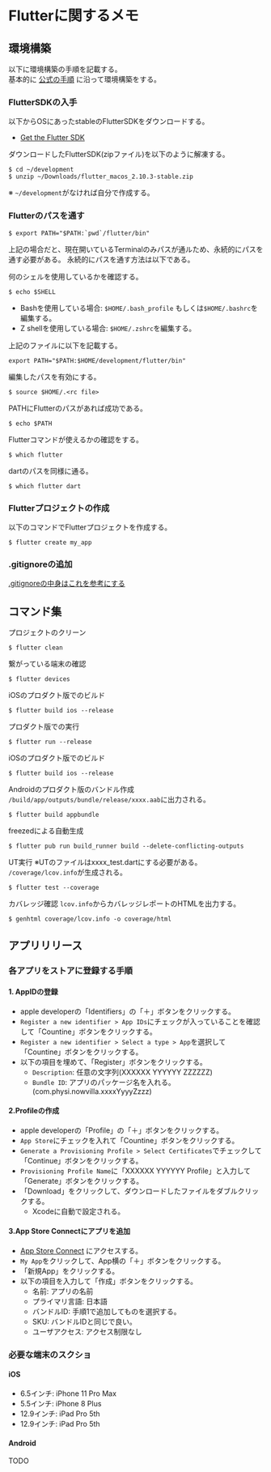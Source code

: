 # Flutterに関するメモ

## 環境構築
以下に環境構築の手順を記載する。  
基本的に [公式の手順](https://docs.flutter.dev/get-started/install/macos#update-your-path) に沿って環境構築をする。

### FlutterSDKの入手
以下からOSにあったstableのFlutterSDKをダウンロードする。  
* [Get the Flutter SDK](https://docs.flutter.dev/get-started/install/macos#get-sdk)

ダウンロードしたFlutterSDK(zipファイル)を以下のように解凍する。

```
$ cd ~/development
$ unzip ~/Downloads/flutter_macos_2.10.3-stable.zip
```

※ `~/development`がなければ自分で作成する。


### Flutterのパスを通す

```
$ export PATH="$PATH:`pwd`/flutter/bin"
```

上記の場合だと、現在開いているTerminalのみパスが通ルため、永続的にパスを通す必要がある。
永続的にパスを通す方法は以下である。

何のシェルを使用しているかを確認する。

```
$ echo $SHELL
```

* Bashを使用している場合: `$HOME/.bash_profile` もしくは`$HOME/.bashrc`を編集する。
* Z shellを使用している場合: `$HOME/.zshrc`を編集する。

上記のファイルに以下を記載する。

```
export PATH="$PATH:$HOME/development/flutter/bin"
```

編集したパスを有効にする。
```
$ source $HOME/.<rc file>
```

PATHにFlutterのパスがあれば成功である。
```
$ echo $PATH
```

Flutterコマンドが使えるかの確認をする。
```
$ which flutter
````

dartのパスを同様に通る。
```
$ which flutter dart
````
  
### Flutterプロジェクトの作成

以下のコマンドでFlutterプロジェクトを作成する。 
```
$ flutter create my_app
```

### .gitignoreの追加

[.gitignoreの中身はこれを参考にする](https://github.com/nowvilla-physi/flutter-tutorial/blob/master/.gitignore)


## コマンド集

プロジェクトのクリーン
```
$ flutter clean
```

繋がっている端末の確認
```
$ flutter devices
```

iOSのプロダクト版でのビルド
```
$ flutter build ios --release
```

プロダクト版での実行
```
$ flutter run --release
```

iOSのプロダクト版でのビルド
```
$ flutter build ios --release
```

Androidのプロダクト版のバンドル作成  
`/build/app/outputs/bundle/release/xxxx.aab`に出力される。
```
$ flutter build appbundle
```

freezedによる自動生成
```
$ flutter pub run build_runner build --delete-conflicting-outputs
```

UT実行
※UTのファイルはxxxx_test.dartにする必要がある。
`/coverage/lcov.info`が生成される。
```
$ flutter test --coverage
```

カバレッジ確認
`lcov.info`からカバレッジレポートのHTMLを出力する。
```
$ genhtml coverage/lcov.info -o coverage/html
```

## アプリリリース

### 各アプリをストアに登録する手順

#### 1. AppIDの登録

* apple developerの「Identifiers」の「＋」ボタンをクリックする。
* `Register a new identifier > App IDs`にチェックが入っていることを確認して「Countine」ボタンをクリックする。
* `Register a new identifier > Select a type > App`を選択して「Countine」ボタンをクリックする。
* 以下の項目を埋めて、「Register」ボタンをクリックする。
    * `Description`: 任意の文字列(XXXXXX YYYYYY ZZZZZZ)
    * `Bundle ID`: アプリのパッケージ名を入れる。(com.physi.nowvilla.xxxxYyyyZzzz)

#### 2.Profileの作成

* apple developerの「Profile」の「＋」ボタンをクリックする。
* `App Store`にチェックを入れて「Countine」ボタンをクリックする。
* `Generate a Provisioning Profile > Select Certificates`でチェックして「Continue」ボタンをクリックする。
* `Provisioning Profile Name`に「XXXXXX YYYYYY Profile」と入力して「Generate」ボタンをクリックする。
* 「Download」をクリックして、ダウンロードしたファイルをダブルクリックする。
    * Xcodeに自動で設定される。

#### 3.App Store Connectにアプリを追加

* [App Store Connect](https://appstoreconnect.apple.com/) にアクセスする。
* `My App`をクリックして、App横の「＋」ボタンをクリックする。
* 「新規App」をクリックする。
* 以下の項目を入力して「作成」ボタンをクリックする。
  * 名前: アプリの名前
  * プライマリ言語: 日本語
  * バンドルID: 手順1で追加してものを選択する。
  * SKU: バンドルIDと同じで良い。
  * ユーザアクセス: アクセス制限なし

### 必要な端末のスクショ

#### iOS

* 6.5インチ: iPhone 11 Pro Max
* 5.5インチ: iPhone 8 Plus
* 12.9インチ: iPad Pro 5th
* 12.9インチ: iPad Pro 5th

#### Android

TODO
